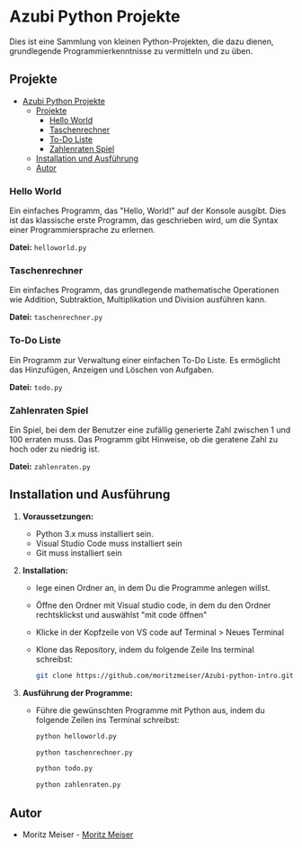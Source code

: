 # Azubi Python Projekte

Dies ist eine Sammlung von kleinen Python-Projekten, die dazu dienen, grundlegende Programmierkenntnisse zu vermitteln und zu üben.

## Projekte

- [Azubi Python Projekte](#azubi-python-projekte)
  - [Projekte](#projekte)
    - [Hello World](#hello-world)
    - [Taschenrechner](#taschenrechner)
    - [To-Do Liste](#to-do-liste)
    - [Zahlenraten Spiel](#zahlenraten-spiel)
  - [Installation und Ausführung](#installation-und-ausführung)
  - [Autor](#autor)

### Hello World

Ein einfaches Programm, das "Hello, World!" auf der Konsole ausgibt. Dies ist das klassische erste Programm, das geschrieben wird, um die Syntax einer Programmiersprache zu erlernen.

**Datei:** `helloworld.py`

### Taschenrechner

Ein einfaches Programm, das grundlegende mathematische Operationen wie Addition, Subtraktion, Multiplikation und Division ausführen kann.

**Datei:** `taschenrechner.py`

### To-Do Liste

Ein Programm zur Verwaltung einer einfachen To-Do Liste. Es ermöglicht das Hinzufügen, Anzeigen und Löschen von Aufgaben.

**Datei:** `todo.py`

### Zahlenraten Spiel

Ein Spiel, bei dem der Benutzer eine zufällig generierte Zahl zwischen 1 und 100 erraten muss. Das Programm gibt Hinweise, ob die geratene Zahl zu hoch oder zu niedrig ist.

**Datei:** `zahlenraten.py`

## Installation und Ausführung

1. **Voraussetzungen:**
   - Python 3.x muss installiert sein.
   - Visual Studio Code muss installiert sein
   - Git muss installiert sein

2. **Installation:**
   - lege einen Ordner an, in dem Du die Programme anlegen willst. 
   - Öffne den Ordner mit Visual studio code, in dem du den Ordner rechtsklickst und auswählst "mit code öffnen"
   - Klicke in der Kopfzeile von VS code auf Terminal > Neues Terminal
   - Klone das Repository, indem du folgende Zeile Ins terminal schreibst:

     ```sh
     git clone https://github.com/moritzmeiser/Azubi-python-intro.git
     ```

3. **Ausführung der Programme:**
   - Führe die gewünschten Programme mit Python aus, indem du folgende Zeilen ins Terminal schreibst:
     ```sh
     python helloworld.py
     ```
     ```sh
     python taschenrechner.py
     ```
     ```sh
     python todo.py
     ```
     ```sh
     python zahlenraten.py
     ```



## Autor

- Moritz Meiser - [Moritz Meiser](https://github.com/moritzmeiser)
